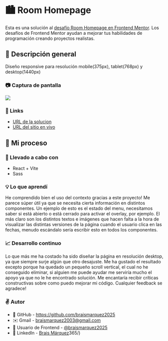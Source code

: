 # 🏙️ Room Homepage
Esta es una solución al [desafío Room Homepage en Frontend Mentor](https://www.frontendmentor.io/challenges/room-homepage-BtdBY_ENq). Los desafíos de Frontend Mentor ayudan a mejorar tus habilidades de programación creando proyectos realistas.


## 🔎 Descripción general
Diseño responsive para resolución mobile(375px), tablet(768px) y desktop(1440px)

### 📷 Captura de pantalla
![](./src/assets/images/)


### 🔗 Links
- [URL de la solucion]()
- [URL del sitio en vivo]()


## 🚀 Mi proceso

### 🔧 Llevado a cabo con
- React + Vite
- Sass


### 💡 Lo que aprendí
He comprendido bien el uso del contexto gracias a este proyecto! Me parece súper útil ya que se necesita cierta información en distintos componentes. Un ejemplo de esto es el estado del menu, necesitamos saber si está abierto o está cerrado para activar el overlay, por ejemplo. El más claro son los distintos textos e imágenes que hacen falta a la hora de visualizar las distintas versiones de la página cuando el usuario clica en las fechas, menudo escándalo sería escribir esto en todos los componentes. 

### 📈 Desarrollo continuo
Lo que más me ha costado ha sido diseñar la página en resolución desktop, ya que siempre surje algún que otro desajuste. Me ha gustado el resultado excepto porque ha quedado un pequeño scroll vertical, el cual no he conseguido eliminar, si alguien me puede ayudar me serviría mucho el apoyo ya que no le he encontrado solución.
Me encantaría recibir críticas constructivas sobre como puedo mejorar mi código. Cualquier feedback se agradece!


### ✌️ Autor 
- 💼 GitHub - https://github.com/braismarquez2025
- ✉️ Gmail - braismarquez2003@gmail.com
- 👤 Usuario de Frontend - [@braismarquez2025](https://www.frontendmentor.io/profile/braismarquez2025)
- 🔗 LinkedIn - [Brais Márquez](https://www.linkedin.com/in/brais-m%C3%A1rquez-b133b7365/)365/)